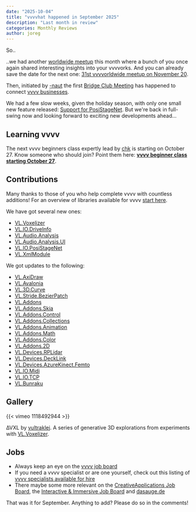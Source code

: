 ```yaml
---
date: "2025-10-04"
title: "vvvvhat happened in September 2025"
description: "Last month in review"
categories: Monthly Reviews
author: joreg 
---
```


So..

..we had another [worldwide meetup](https://www.youtube.com/watch?v=P2poVrxXFpA) this month where a bunch of you once again shared interesting insights into your vvvvorks. And you can already save the date for the next one: [31st vvvvorldwide meetup on November 20](https://thenodeinstitute.org/event/31st-vvvv-worldwide-meetup/).

Then, initiated by [-naut](https://vvvv.org/business/naut-gmbh) the first [Bridge Club Meeting](https://brd.ge/firstmeet) has happened to connect [vvvv businesses](https://vvvv.org/business/).

We had a few slow weeks, given the holiday season, with only one small new feature released: [Support for PosiStageNet](https://vvvv.org/blog/2025/introducing-support-for-posistagenet/). But we're back in full-swing now and looking forward to exciting new developments ahead...

## Learning vvvv

The next vvvv beginners class expertly lead by [chk](https://vvvv.org/people/chk) is starting on October 27. Know someone who should join? Point them here: **[vvvv beginner class starting October 27](https://thenodeinstitute.org/courses/vvvv-beginner-class-winter-2025/)**. 

## Contributions

Many thanks to those of you who help complete vvvv with countless additions! For an overview of libraries available for vvvv [start here](https://thegraybook.vvvv.org/reference/libraries/overview.html).

We have got several new ones:

- [VL.Voxelizer](https://www.nuget.org/packages/VL.Voxelizer)
- [VL.IO.DriveInfo](https://www.nuget.org/packages/VL.IO.DriveInfo)
- [VL.Audio.Analysis](https://www.nuget.org/packages/VL.Audio.Analysis)
- [VL.Audio.Analysis.UI](https://www.nuget.org/packages/VL.Audio.Analysis.UI)
- [VL.IO.PosiStageNet](https://www.nuget.org/packages/VL.IO.PosiStageNet)
- [VL.XmlModule](https://www.nuget.org/packages/VL.XmlModule)

We got updates to the following:

- [VL.AxiDraw](https://www.nuget.org/packages/VL.AxiDraw)
- [VL.Avalonia](https://www.nuget.org/packages/VL.Avalonia)
- [VL.3D.Curve](https://www.nuget.org/packages/VL.3D.Curve)
- [VL.Stride.BezierPatch](https://www.nuget.org/packages/VL.Stride.BezierPatch)
- [VL.Addons](https://www.nuget.org/packages/VL.OpenEXR)
- [VL.Addons.Skia](https://www.nuget.org/packages/VL.OpenEXR)
- [VL.Addons.Control](https://www.nuget.org/packages/VL.Addons.Control)
- [VL.Addons.Collections](https://www.nuget.org/packages/VL.Addons.Collections)
- [VL.Addons.Animation](https://www.nuget.org/packages/VL.Addons.Animation)
- [VL.Addons.Math](https://www.nuget.org/packages/VL.Addons.Math)
- [VL.Addons.Color](https://www.nuget.org/packages/VL.Addons.Color)
- [VL.Addons.2D](https://www.nuget.org/packages/VL.Addons.2D)
- [VL.Devices.RPLidar](https://www.nuget.org/packages/VL.Devices.RPLidar)
- [VL.Devices.DeckLink](https://www.nuget.org/packages/VL.Devices.DeckLink)
- [VL.Devices.AzureKinect.Femto](https://www.nuget.org/packages/VL.Devices.AzureKinect.Femto)
- [VL.IO.Midi](https://www.nuget.org/packages/VL.IO.Midi)
- [VL.IO.TCP](https://www.nuget.org/packages/VL.IO.TCP)
- [VL.Bunraku](https://www.nuget.org/packages/VL.Bunraku)

## Gallery

{{< vimeo 1118492944 >}}  

∆VXL by [vultraklej](https://vvvv.org/people/vultraklei). A series of generative 3D explorations from experiments with [VL.Voxelizer](https://www.nuget.org/packages/VL.Voxelizer).

## Jobs
- Always keep an eye on the [vvvv job board](https://forum.vvvv.org/c/jobs)
- If you need a vvvv specialist or are one yourself, check out this listing of [vvvv specialists available for hire](https://vvvv.org/forhire)
- There maybe some more relevant on the [CreativeApplications Job Board](https://www.creativeapplications.net/jobs/), the [Interactive & Immersive Job Board](https://jobs.interactiveimmersive.io/jobs/) and [dasauge.de](https://dasauge.de/sta/Vvvv/)

That was it for September. Anything to add? Please do so in the comments!
